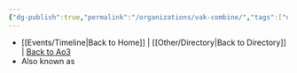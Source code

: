 ```yaml
---
{"dg-publish":true,"permalink":"/organizations/vak-combine/","tags":["unfinished","faction"],"noteIcon":"saber1"}
---
```


- [[Events/Timeline\|Back to Home]] | [[Other/Directory\|Back to Directory]] | [Back to Ao3](https://archiveofourown.org/works/19334440/chapters/45992584)
- Also known as
